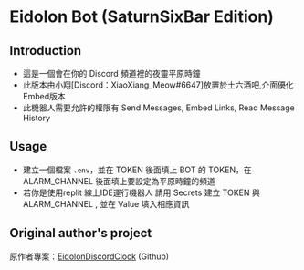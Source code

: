 # Eidolon Bot (SaturnSixBar Edition)

## Introduction
+ 這是一個會在你的 Discord 頻道裡的夜靈平原時鐘
+ 此版本由小翔[Discord：XiaoXiang_Meow#6647]放置於土六酒吧,介面優化Embed版本
+ 此機器人需要允許的權限有 Send Messages, Embed Links, Read Message History
## Usage
+ 建立一個檔案 `.env`，並在 TOKEN 後面填上 BOT 的 TOKEN，在 ALARM_CHANNEL 後面填上要設定為平原時鐘的頻道
+ 若你是使用replit 線上IDE運行機器人 請用 Secrets 建立 TOKEN 與 ALARM_CHANNEL , 並在 Value 填入相應資訊
## Original author's project 
原作者專案：[EidolonDiscordClock](https://github.com/penut85420/EidolonDiscordClock) (Github)

